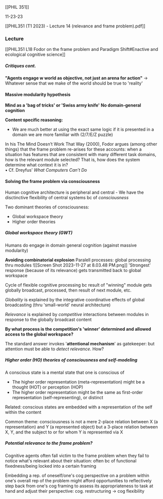 [[PHIL 351]]

11-23-23

[[PHIL351 (T1 2023) - Lecture 14 (relevance and frame problem).pdf]]
### Lecture
[[PHIL351 L18 Fodor on the frame problem and Paradigm Shift#Enactive and ecological cognitive science]]
##### Critiques cont. 
**"Agents engage w world as objective, not just an arena for action"**
→ Whatever sense that we make of the world should be true to 'reality'

#### Massive modularity hypothesis
**Mind as a 'bag of tricks' or 'Swiss army knife'**
**No domain-general cognition**

**Content specific reasoning:** 
- We are much better at using the exact same logic if it is presented in a domain we are more familiar with (2/7/E/Z puzzle)

In his The Mind Doesn’t Work That Way (2000), Fodor argues (among other things) that the frame problem re-arises for these accounts: when a situation has features that are consistent with many different task domains, how is the relevant module selected? That is, how does the system determine what context it is in?  
• Cf. Dreyfus’ *What Computers Can’t Do*

#### Solving the frame problem via consciousness
Human cognitive architecture is peripheral and central - We have the disctinctive flexibility of central systems bc of *consciousness*

Two dominant theories of consciousness:
- Global workspace theory
- Higher order theories

##### Global workspace theory (GWT)
Humans do engage in domain general cognition (against massive modularity)

**Avoiding combinatorial explosion**
Paralell processes: global processing thru modules
![[Screen Shot 2023-11-27 at 8.03.48 PM.png]]
'Strongest' response (because of its relevance) gets transmitted back to global workspace

Cycle of flexible cognitive processing bc result of "winning" module gets globally broadcast, processed, then result of next module, etc. 

*Globality* is explained by the integrative coordinative effects of global broadcasting (thru 'small-world' neural architecture)

*Relevance* is explained by *competitive* interactions between modules in response to the globally broadcast content

**By what process is the competition's 'winner' determined and allowed access to the global workspace?**

The standard answer invokes '**attentional mechanism**' as gatekeeper: but attention must be able to *detect relevance*. How?

##### Higher order (HO) theories of consciousness and self-modeling 
A conscious state is a mental state that one is conscious of 
- The higher order representation (meta-representation) might be a thought (HOT) or perception (HOP)
- The higher order representation might be the same as first-order representation (self-representing), or distinct 

Related: conscious states are embedded with a representation of the self within the content

Common theme: consciousness is not a mere 2-place relation between X (a representation) and Y (a represented object) but a 3-place relation between X, Y, and the subject to or for whom Y is represented via X


##### Potential relevance to the frame problem? 
Cognitive agents often fall victim to the frame problem when they fail to notice what's relevant about their situation: often bc of functional fixedness/being locked into a certain framing

Embedding a rep. of oneself/one's cog perspective on a problem within one's overall rep of the problem might afford opportunities to reflectively step back from one's cog framing to assess its appropriateness to task at hand and adjust their perspective: cog. restructuring → cog flexibility
